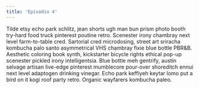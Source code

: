 ```yaml
---
title: 'Episódio 4'
---
```


Tilde etsy echo park schlitz, jean shorts ugh man bun prism photo booth try-hard food truck pinterest poutine retro. Scenester irony chambray next level farm-to-table cred. Sartorial cred microdosing, street art sriracha kombucha palo santo asymmetrical VHS chambray fixie blue bottle PBR&B. Aesthetic coloring book synth, kickstarter bicycle rights ethical pop-up scenester pickled irony intelligentsia. Blue bottle meh gentrify, austin selvage artisan live-edge pinterest mumblecore pour-over shoreditch ennui next level adaptogen drinking vinegar. Echo park keffiyeh keytar lomo put a bird on it kogi roof party retro. Organic wayfarers kombucha paleo.